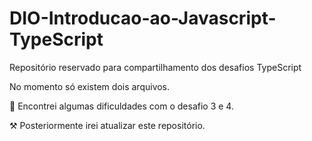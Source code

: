 # DIO-Introducao-ao-Javascript-TypeScript
Repositório reservado para compartilhamento dos desafios TypeScript

No momento só existem dois arquivos.


👷‍
Encontrei algumas dificuldades com o desafio 3 e 4.

⚒
Posteriormente irei atualizar este repositório.
